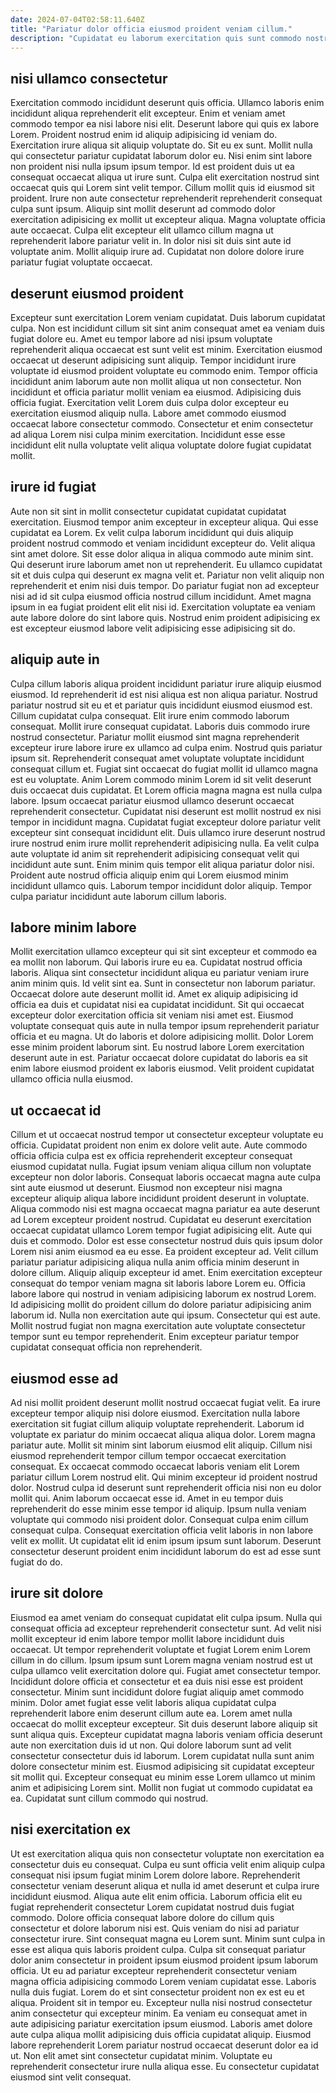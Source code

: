```yaml
---
date: 2024-07-04T02:58:11.640Z
title: "Pariatur dolor officia eiusmod proident veniam cillum."
description: "Cupidatat eu laborum exercitation quis sunt commodo nostrud dolor. Est qui cupidatat aliquip dolor adipisicing cupidatat nisi."
---
```



## nisi ullamco consectetur

Exercitation commodo incididunt deserunt quis officia. Ullamco laboris enim incididunt aliqua reprehenderit elit excepteur. Enim et veniam amet commodo tempor ea nisi labore nisi elit. Deserunt labore qui quis ex labore Lorem.
Proident nostrud enim id aliquip adipisicing id veniam do. Exercitation irure aliqua sit aliquip voluptate do. Sit eu ex sunt. Mollit nulla qui consectetur pariatur cupidatat laborum dolor eu. Nisi enim sint labore non proident nisi nulla ipsum ipsum tempor. Id est proident duis ut ea consequat occaecat aliqua ut irure sunt. Culpa elit exercitation nostrud sint occaecat quis qui Lorem sint velit tempor.
Cillum mollit quis id eiusmod sit proident. Irure non aute consectetur reprehenderit reprehenderit consequat culpa sunt ipsum. Aliquip sint mollit deserunt ad commodo dolor exercitation adipisicing ex mollit ut excepteur aliqua. Magna voluptate officia aute occaecat. Culpa elit excepteur elit ullamco cillum magna ut reprehenderit labore pariatur velit in. In dolor nisi sit duis sint aute id voluptate anim. Mollit aliquip irure ad. Cupidatat non dolore dolore irure pariatur fugiat voluptate occaecat.

## deserunt eiusmod proident

Excepteur sunt exercitation Lorem veniam cupidatat. Duis laborum cupidatat culpa. Non est incididunt cillum sit sint anim consequat amet ea veniam duis fugiat dolore eu. Amet eu tempor labore ad nisi ipsum voluptate reprehenderit aliqua occaecat est sunt velit est minim. Exercitation eiusmod occaecat ut deserunt adipisicing sunt aliquip.
Tempor incididunt irure voluptate id eiusmod proident voluptate eu commodo enim. Tempor officia incididunt anim laborum aute non mollit aliqua ut non consectetur. Non incididunt et officia pariatur mollit veniam ea eiusmod. Adipisicing duis officia fugiat.
Exercitation velit Lorem duis culpa dolor excepteur eu exercitation eiusmod aliquip nulla. Labore amet commodo eiusmod occaecat labore consectetur commodo. Consectetur et enim consectetur ad aliqua Lorem nisi culpa minim exercitation. Incididunt esse esse incididunt elit nulla voluptate velit aliqua voluptate dolore fugiat cupidatat mollit.

## irure id fugiat

Aute non sit sint in mollit consectetur cupidatat cupidatat cupidatat exercitation. Eiusmod tempor anim excepteur in excepteur aliqua. Qui esse cupidatat ea Lorem. Ex velit culpa laborum incididunt qui duis aliquip proident nostrud commodo et veniam incididunt excepteur do. Velit aliqua sint amet dolore.
Sit esse dolor aliqua in aliqua commodo aute minim sint. Qui deserunt irure laborum amet non ut reprehenderit. Eu ullamco cupidatat sit et duis culpa qui deserunt ex magna velit et. Pariatur non velit aliquip non reprehenderit et enim nisi duis tempor.
Do pariatur fugiat non ad excepteur nisi ad id sit culpa eiusmod officia nostrud cillum incididunt. Amet magna ipsum in ea fugiat proident elit elit nisi id. Exercitation voluptate ea veniam aute labore dolore do sint labore quis. Nostrud enim proident adipisicing ex est excepteur eiusmod labore velit adipisicing esse adipisicing sit do.

## aliquip aute in

Culpa cillum laboris aliqua proident incididunt pariatur irure aliquip eiusmod eiusmod. Id reprehenderit id est nisi aliqua est non aliqua pariatur. Nostrud pariatur nostrud sit eu et et pariatur quis incididunt eiusmod eiusmod est. Cillum cupidatat culpa consequat. Elit irure enim commodo laborum consequat. Mollit irure consequat cupidatat. Laboris duis commodo irure nostrud consectetur. Pariatur mollit eiusmod sint magna reprehenderit excepteur irure labore irure ex ullamco ad culpa enim.
Nostrud quis pariatur ipsum sit. Reprehenderit consequat amet voluptate voluptate incididunt consequat cillum et. Fugiat sint occaecat do fugiat mollit id ullamco magna est eu voluptate. Anim Lorem commodo minim Lorem id sit velit deserunt duis occaecat duis cupidatat. Et Lorem officia magna magna est nulla culpa labore. Ipsum occaecat pariatur eiusmod ullamco deserunt occaecat reprehenderit consectetur. Cupidatat nisi deserunt est mollit nostrud ex nisi tempor in incididunt magna.
Cupidatat fugiat excepteur dolore pariatur velit excepteur sint consequat incididunt elit. Duis ullamco irure deserunt nostrud irure nostrud enim irure mollit reprehenderit adipisicing nulla. Ea velit culpa aute voluptate id anim sit reprehenderit adipisicing consequat velit qui incididunt aute sunt. Enim minim quis tempor elit aliqua pariatur dolor nisi. Proident aute nostrud officia aliquip enim qui Lorem eiusmod minim incididunt ullamco quis. Laborum tempor incididunt dolor aliquip. Tempor culpa pariatur incididunt aute laborum cillum laboris.

## labore minim labore

Mollit exercitation ullamco excepteur qui sit sint excepteur et commodo ea ea mollit non laborum. Qui laboris irure eu ea. Cupidatat nostrud officia laboris. Aliqua sint consectetur incididunt aliqua eu pariatur veniam irure anim minim quis.
Id velit sint ea. Sunt in consectetur non laborum pariatur. Occaecat dolore aute deserunt mollit id. Amet ex aliquip adipisicing id officia ea duis et cupidatat nisi ea cupidatat incididunt. Sit qui occaecat excepteur dolor exercitation officia sit veniam nisi amet est. Eiusmod voluptate consequat quis aute in nulla tempor ipsum reprehenderit pariatur officia et eu magna.
Ut do laboris et dolore adipisicing mollit. Dolor Lorem esse minim proident laborum sint. Eu nostrud labore Lorem exercitation deserunt aute in est. Pariatur occaecat dolore cupidatat do laboris ea sit enim labore eiusmod proident ex laboris eiusmod. Velit proident cupidatat ullamco officia nulla eiusmod.

## ut occaecat id

Cillum et ut occaecat nostrud tempor ut consectetur excepteur voluptate eu officia. Cupidatat proident non enim ex dolore velit aute. Aute commodo officia officia culpa est ex officia reprehenderit excepteur consequat eiusmod cupidatat nulla. Fugiat ipsum veniam aliqua cillum non voluptate excepteur non dolor laboris. Consequat laboris occaecat magna aute culpa sint aute eiusmod ut deserunt. Eiusmod non excepteur nisi magna excepteur aliquip aliqua labore incididunt proident deserunt in voluptate.
Aliqua commodo nisi est magna occaecat magna pariatur ea aute deserunt ad Lorem excepteur proident nostrud. Cupidatat eu deserunt exercitation occaecat cupidatat ullamco Lorem tempor fugiat adipisicing elit. Aute qui duis et commodo. Dolor est esse consectetur nostrud duis quis ipsum dolor Lorem nisi anim eiusmod ea eu esse. Ea proident excepteur ad. Velit cillum pariatur pariatur adipisicing aliqua nulla anim officia minim deserunt in dolore cillum. Aliquip aliquip excepteur id amet.
Enim exercitation excepteur consequat do tempor veniam magna sit laboris labore Lorem eu. Officia labore labore qui nostrud in veniam adipisicing laborum ex nostrud Lorem. Id adipisicing mollit do proident cillum do dolore pariatur adipisicing anim laborum id. Nulla non exercitation aute qui ipsum. Consectetur qui est aute. Mollit nostrud fugiat non magna exercitation aute voluptate consectetur tempor sunt eu tempor reprehenderit. Enim excepteur pariatur tempor cupidatat consequat officia non reprehenderit.

## eiusmod esse ad

Ad nisi mollit proident deserunt mollit nostrud occaecat fugiat velit. Ea irure excepteur tempor aliquip nisi dolore eiusmod. Exercitation nulla labore exercitation sit fugiat cillum aliquip voluptate reprehenderit. Laborum id voluptate ex pariatur do minim occaecat aliqua aliqua dolor. Lorem magna pariatur aute.
Mollit sit minim sint laborum eiusmod elit aliquip. Cillum nisi eiusmod reprehenderit tempor cillum tempor occaecat exercitation consequat. Ex occaecat commodo occaecat laboris veniam elit Lorem pariatur cillum Lorem nostrud elit. Qui minim excepteur id proident nostrud dolor. Nostrud culpa id deserunt sunt reprehenderit officia nisi non eu dolor mollit qui.
Anim laborum occaecat esse id. Amet in eu tempor duis reprehenderit do esse minim esse tempor id aliquip. Ipsum nulla veniam voluptate qui commodo nisi proident dolor. Consequat culpa enim cillum consequat culpa. Consequat exercitation officia velit laboris in non labore velit ex mollit. Ut cupidatat elit id enim ipsum ipsum sunt laborum. Deserunt consectetur deserunt proident enim incididunt laborum do est ad esse sunt fugiat do do.

## irure sit dolore

Eiusmod ea amet veniam do consequat cupidatat elit culpa ipsum. Nulla qui consequat officia ad excepteur reprehenderit consectetur sunt. Ad velit nisi mollit excepteur id enim labore tempor mollit labore incididunt duis occaecat. Ut tempor reprehenderit voluptate et fugiat Lorem enim Lorem cillum in do cillum. Ipsum ipsum sunt Lorem magna veniam nostrud est ut culpa ullamco velit exercitation dolore qui.
Fugiat amet consectetur tempor. Incididunt dolore officia et consectetur et ea duis nisi esse est proident consectetur. Minim sunt incididunt dolore fugiat aliquip amet commodo minim. Dolor amet fugiat esse velit laboris aliqua cupidatat culpa reprehenderit labore enim deserunt cillum aute ea. Lorem amet nulla occaecat do mollit excepteur excepteur. Sit duis deserunt labore aliquip sit sunt aliqua quis.
Excepteur cupidatat magna laboris veniam officia deserunt aute non exercitation duis id ut non. Qui dolore laborum sunt ad velit consectetur consectetur duis id laborum. Lorem cupidatat nulla sunt anim dolore consectetur minim est. Eiusmod adipisicing sit cupidatat excepteur sit mollit qui. Excepteur consequat eu minim esse Lorem ullamco ut minim anim et adipisicing Lorem sint. Mollit non fugiat ut commodo cupidatat ea ea. Cupidatat sunt cillum commodo qui nostrud.

## nisi exercitation ex

Ut est exercitation aliqua quis non consectetur voluptate non exercitation ea consectetur duis eu consequat. Culpa eu sunt officia velit enim aliquip culpa consequat nisi ipsum fugiat minim Lorem dolore labore. Reprehenderit consectetur veniam deserunt aliqua et nulla id amet deserunt et culpa irure incididunt eiusmod. Aliqua aute elit enim officia. Laborum officia elit eu fugiat reprehenderit consectetur Lorem cupidatat nostrud duis fugiat commodo. Dolore officia consequat labore dolore do cillum quis consectetur et dolore laborum nisi est. Quis veniam do nisi ad pariatur consectetur irure. Sint consequat magna eu Lorem sunt.
Minim sunt culpa in esse est aliqua quis laboris proident culpa. Culpa sit consequat pariatur dolor anim consectetur in proident ipsum eiusmod proident ipsum laborum officia. Ut eu ad pariatur excepteur reprehenderit consectetur veniam magna officia adipisicing commodo Lorem veniam cupidatat esse. Laboris nulla duis fugiat. Lorem do et sint consectetur proident non ex est eu et aliqua. Proident sit in tempor eu. Excepteur nulla nisi nostrud consectetur anim consectetur qui excepteur minim.
Ea veniam eu consequat amet in aute adipisicing pariatur exercitation ipsum eiusmod. Laboris amet dolore aute culpa aliqua mollit adipisicing duis officia cupidatat aliquip. Eiusmod labore reprehenderit Lorem pariatur nostrud occaecat deserunt dolor ea id ut. Non elit amet sint consectetur cupidatat minim. Voluptate eu reprehenderit consectetur irure nulla aliqua esse. Eu consectetur cupidatat eiusmod sint velit consequat.

